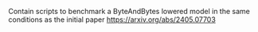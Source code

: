 Contain scripts to benchmark a ByteAndBytes lowered model in the same conditions as the initial paper https://arxiv.org/abs/2405.07703

